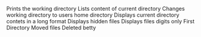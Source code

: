 Prints the working directory
Lists content of current directory
Changes working directory to users home directory
Displays current directory contets in a long format
Displays hidden files
Displays files digits only
First Directory
Moved files
Deleted betty
